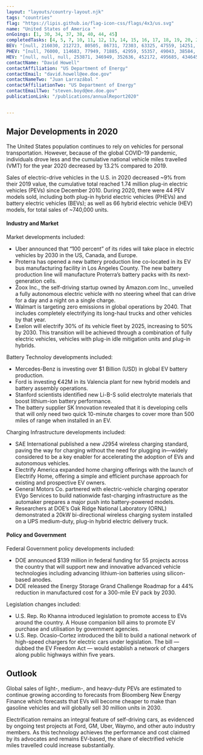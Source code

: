 ```yaml
---
layout: "layouts/country-layout.njk"
tags: "countries"
flag: "https://lipis.github.io/flag-icon-css/flags/4x3/us.svg"
name: "United States of America "
onGoings: [1, 30, 34, 37, 38, 40, 44, 45]
completedTasks: [4, 5, 7, 10, 11, 12, 13, 14, 15, 16, 17, 18, 19, 20, 21, 22, 24, 25, 26, 28, 29]
BEV: "[null, 216030, 212723, 80505, 86731, 72303, 63325, 47559, 14251, null, null]"
PHEV: "[null, 76000, 114683, 77949, 71885, 42959, 55357, 49043, 38584, null, null]"
HEV: "[null, null, null, 253871, 346949, 352636, 452172, 495685, 434645, null, null]"
contactName: "​David Howell"
contactAffiliation: "US Department of Energy"
contactEmail: "david.howell@ee.doe.gov"
contactNameTwo: "​​​​​​Juan Larrazábal "
contactAffiliationTwo: "US Department of Energy"
contactEmailTwo: "steven.boyd@ee.doe.gov"
publicationLink: "/publications/annualReport2020"


---
```

## Major Developments in 2020
The United States population continues to rely on vehicles for personal transportation. However, because of the global COVID-19 pandemic, individuals drove less and the cumulative national vehicle miles travelled (VMT) for the year 2020 decreased by 13.2% compared to 2019.  

Sales of electric-drive vehicles in the U.S. in 2020 decreased ~9% from their 2019 value, the cumulative total reached 1.74 million plug-in electric vehicles (PEVs) since December 2010. During 2020, there were 44 PEV models sold, including both plug-in hybrid electric vehicles (PHEVs) and battery electric vehicles (BEVs); as well as 66 hybrid electric vehicle (HEV) models, for total sales of ~740,000 units. 
#### Industry and Market 
Market developments included:  
- Uber announced that “100 percent” of its rides will take place in electric vehicles by 2030 in the US, Canada, and Europe. 
- Proterra has opened a new battery production line co-located in its EV bus manufacturing facility in Los Angeles County. The new battery production line will manufacture Proterra’s battery packs with its next-generation cells. 
- Zoox Inc., the self-driving startup owned by Amazon.com Inc., unveiled a fully autonomous electric vehicle with no steering wheel that can drive for a day and a night on a single charge. 
- Walmart is targeting zero emissions in global operations by 2040. That includes completely electrifying its long-haul trucks and other vehicles by that year. 
- Exelon will electrify 30% of its vehicle fleet by 2025, increasing to 50% by 2030. This transition will be achieved through a combination of fully electric vehicles, vehicles with plug-in idle mitigation units and plug-in hybrids. 

Battery Technoloy developments included: 

- Mercedes-Benz is investing over $1 Billion (USD) in global EV battery production. 
- Ford is investing €42M in its Valencia plant for new hybrid models and battery assembly operations. 
- Stanford scientists identified new Li-B-S solid electrolyte materials that boost lithium-ion battery performance. 
- The battery supplier SK Innovation revealed that it is developing cells that will only need two quick 10-minute charges to cover more than 500 miles of range when installed in an EV. 

Charging Infrastructure	 developments included: 

- SAE International published a new J2954 wireless charging standard, paving the way for charging without the need for plugging in—widely considered to be a key enabler for accelerating the adoption of EVs and autonomous vehicles. 
- Electrify America expanded home charging offerings with the launch of Electrify Home, offering a simple and efficient purchase approach for existing and prospective EV owners. 
- General Motors Co. partnered with electric-vehicle charging operator EVgo Services to build nationwide fast-charging infrastructure as the automaker prepares a major push into battery-powered models. 
- Researchers at DOE’s Oak Ridge National Laboratory (ORNL) demonstrated a 20kW bi-directional wireless charging system installed on a UPS medium-duty, plug-in hybrid electric delivery truck. 

#### Policy and Government  
Federal Government policy developments included: 

- DOE announced $139 million in federal funding for 55 projects across the country that will support new and innovative advanced vehicle technologies including advancing lithium-ion batteries using silicon-based anodes. 
- DOE released the Energy Storage Grand Challenge Roadmap for a 44% reduction in manufactured cost for a 300-mile EV pack by 2030.  

Legislation changes included: 

-  U.S. Rep. Ro Khanna introduced legislation to promote access to EVs around the country. A House companion bill aims to promote EV purchase and utilisation by government agencies. 
-  U.S. Rep. Ocasio-Cortez introduced the bill to build a national network of high-speed chargers for electric cars under legislation. The bill — dubbed the EV Freedom Act — would establish a network of chargers along public highways within five years. 

## Outlook   
Global sales of light-, medium-, and heavy-duty PEVs are estimated to continue growing according to forecasts from Bloomberg New Energy Finance which forecasts that EVs will become cheaper to make than gasoline vehicles and will globally sell 30 million units in 2030. 

Electrification remains an integral feature of self-driving cars, as evidenced by ongoing test projects at Ford, GM, Uber, Waymo, and other auto industry members. As this technology achieves the performance and cost claimed by its advocates and remains EV-based, the share of electrified vehicle miles travelled could increase substantially. 
   
